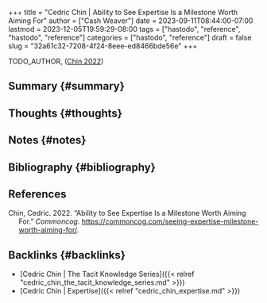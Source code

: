 +++
title = "Cedric Chin | Ability to See Expertise Is a Milestone Worth Aiming For"
author = ["Cash Weaver"]
date = 2023-09-11T08:44:00-07:00
lastmod = 2023-12-05T19:59:29-08:00
tags = ["hastodo", "reference", "hastodo", "reference"]
categories = ["hastodo", "reference"]
draft = false
slug = "32a61c32-7208-4f24-8eee-ed8466bde56e"
+++

TODO_AUTHOR, (<a href="#citeproc_bib_item_1">Chin 2022</a>)


## Summary {#summary}


## Thoughts {#thoughts}


## Notes {#notes}


## Bibliography {#bibliography}

## References

<style>.csl-entry{text-indent: -1.5em; margin-left: 1.5em;}</style><div class="csl-bib-body">
  <div class="csl-entry"><a id="citeproc_bib_item_1"></a>Chin, Cedric. 2022. “Ability to See Expertise Is a Milestone Worth Aiming For.” <i>Commoncog</i>. <a href="https://commoncog.com/seeing-expertise-milestone-worth-aiming-for/">https://commoncog.com/seeing-expertise-milestone-worth-aiming-for/</a>.</div>
</div>


## Backlinks {#backlinks}

-   [Cedric Chin | The Tacit Knowledge Series]({{< relref "cedric_chin_the_tacit_knowledge_series.md" >}})
-   [Cedric Chin | Expertise]({{< relref "cedric_chin_expertise.md" >}})
